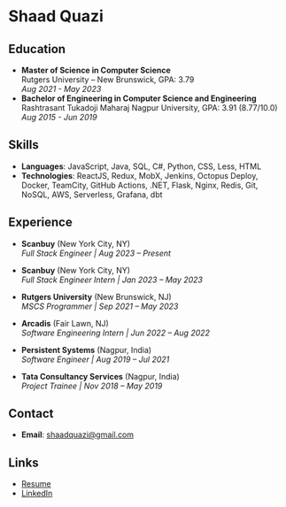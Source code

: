
# Shaad Quazi

## Education
- **Master of Science in Computer Science**  
  Rutgers University – New Brunswick, GPA: 3.79  
  *Aug 2021 - May 2023*
- **Bachelor of Engineering in Computer Science and Engineering**  
  Rashtrasant Tukadoji Maharaj Nagpur University, GPA: 3.91 (8.77/10.0)  
  *Aug 2015 - Jun 2019*

## Skills
- **Languages**: JavaScript, Java, SQL, C#, Python, CSS, Less, HTML
- **Technologies**: ReactJS, Redux, MobX, Jenkins, Octopus Deploy, Docker, TeamCity, GitHub Actions, .NET, Flask, Nginx, Redis, Git, NoSQL, AWS, Serverless, Grafana, dbt

## Experience
- **Scanbuy** (New York City, NY)  
  *Full Stack Engineer | Aug 2023 – Present*

- **Scanbuy** (New York City, NY)  
  *Full Stack Engineer Intern | Jan 2023 – May 2023*

- **Rutgers University** (New Brunswick, NJ)  
  *MSCS Programmer | Sep 2021 – May 2023*

- **Arcadis** (Fair Lawn, NJ)  
  *Software Engineering Intern | Jun 2022 – Aug 2022*

- **Persistent Systems** (Nagpur, India)  
  *Software Engineer | Aug 2019 – Jul 2021*

- **Tata Consultancy Services** (Nagpur, India)  
  *Project Trainee | Nov 2018 – May 2019*

## Contact
- **Email**: [shaadquazi@gmail.com](mailto:shaadquazi@gmail.com)

## Links
- [Resume](https://drive.google.com/file/d/1iEO877SRvMqJEkoIfzorGRQA6mWO_bqH/view?usp=share_link)
- [LinkedIn](https://www.linkedin.com/in/shaadquazi/)
